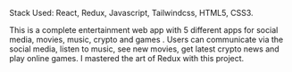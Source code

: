 









Stack Used: React, Redux, Javascript, Tailwindcss, HTML5, CSS3.

This is a complete entertainment web app with 5 different apps for social media, movies, music, crypto and games . Users can communicate via the social media, listen to music, see new movies, get latest crypto news and play online games. I mastered the art of Redux with this project.
